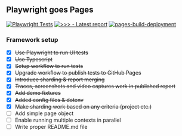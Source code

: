 ## Playwright goes Pages

[![Playwright Tests](https://github.com/danilo-vasojevic/pw_goes_pages/actions/workflows/playwright.yml/badge.svg?branch=main)](https://github.com/danilo-vasojevic/pw_goes_pages/actions/workflows/playwright.yml)
[![>>> - Latest report](https://img.shields.io/badge/>>>-Latest_report-2ea44f)](https://danilo-vasojevic.github.io/pw_goes_pages/)
[![pages-build-deployment](https://github.com/danilo-vasojevic/pw_goes_pages/actions/workflows/pages/pages-build-deployment/badge.svg?branch=gh-pages)](https://github.com/danilo-vasojevic/pw_goes_pages/actions/workflows/pages/pages-build-deployment)

### Framework setup
- [x] ~~Use Playwright to run UI tests~~
- [x] ~~Use Typescript~~
- [x] ~~Setup workflow to run tests~~
- [x] ~~Upgrade workflow to publish tests to GitHub Pages~~
- [x] ~~Introduce sharding & report merging~~
- [x] ~~Traces, screenshots and video captures work in published report~~
- [x] ~~Add demo fixtures~~
- [x] ~~Added config files & dotenv~~
- [x] ~~Make sharding work based on any criteria (project etc.)~~
- [ ] Add simple page object
- [ ] Enable running multiple contexts in parallel
- [ ] Write proper README.md file